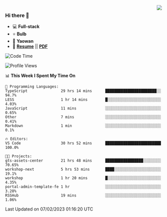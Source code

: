 <img align="right" src="https://github-readme-stats.vercel.app/api?username=LolipopJ&show_icons=true&count_private=true&hide_title=true&include_all_commits=true&theme=vue">

### Hi there 👋

- :computer: **Full-stack**
- :star: **Bulb**
- :pill: **Yaowan**
- :milky_way: [**Resume**](https://lolipopj.github.io/resume/) || [**PDF**](https://cdn.jsdelivr.net/gh/lolipopj/resume/export/resume-en.pdf)

<!--START_SECTION:waka-->
![Code Time](http://img.shields.io/badge/Code%20Time-921%20hrs%2020%20mins-blue)

![Profile Views](http://img.shields.io/badge/Profile%20Views-9-blue)

📊 **This Week I Spent My Time On** 

```text
💬 Programming Languages: 
TypeScript               29 hrs 14 mins      ███████████████████████░░   94.7% 
LESS                     1 hr 14 mins        █░░░░░░░░░░░░░░░░░░░░░░░░   4.03% 
JavaScript               11 mins             ░░░░░░░░░░░░░░░░░░░░░░░░░   0.65% 
Other                    7 mins              ░░░░░░░░░░░░░░░░░░░░░░░░░   0.41% 
Markdown                 1 min               ░░░░░░░░░░░░░░░░░░░░░░░░░   0.1%

🔥 Editors: 
VS Code                  30 hrs 52 mins      █████████████████████████   100.0%

🐱‍💻 Projects: 
gts-assets-center        21 hrs 48 mins      █████████████████░░░░░░░░   70.65% 
workshop-next            5 hrs 53 mins       ████░░░░░░░░░░░░░░░░░░░░░   19.1% 
workshop                 1 hr 20 mins        █░░░░░░░░░░░░░░░░░░░░░░░░   4.35% 
portal-admin-template-fe 1 hr                ░░░░░░░░░░░░░░░░░░░░░░░░░   3.28% 
RSSHub                   19 mins             ░░░░░░░░░░░░░░░░░░░░░░░░░   1.06%

```


 Last Updated on 07/02/2023 01:16:20 UTC
<!--END_SECTION:waka-->
